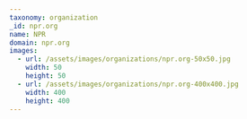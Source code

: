 ```yaml
---
taxonomy: organization
_id: npr.org
name: NPR
domain: npr.org
images:
  - url: /assets/images/organizations/npr.org-50x50.jpg
    width: 50
    height: 50
  - url: /assets/images/organizations/npr.org-400x400.jpg
    width: 400
    height: 400
---
```

